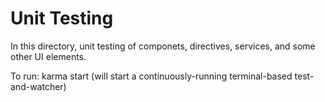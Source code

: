 Unit Testing
============

In this directory, unit testing of componets, directives, services, and some other UI elements.

To run:
karma start
(will start a continuously-running terminal-based test-and-watcher)

